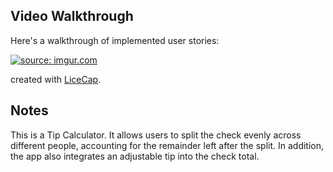 
## Video Walkthrough 

Here's a walkthrough of implemented user stories:

<a href="https://imgur.com/MUybp4z"><img src="https://i.imgur.com/MUybp4z.gif" title="source: imgur.com" /></a>

created with [LiceCap](http://www.cockos.com/licecap/).

## Notes

This is a Tip Calculator. It allows users to split the check evenly across different people, accounting for the remainder left after the split. In addition, the app also integrates an adjustable tip into the check total.
